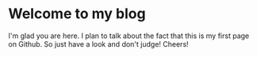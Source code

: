 # Welcome to my blog

I'm glad you are here. I plan to talk about the fact that this is my first page
on Github. So just have a look and don't judge!
Cheers!
